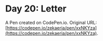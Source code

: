 # Day 20: Letter

A Pen created on CodePen.io. Original URL: [https://codepen.io/zekaeria/pen/xxNKYza](https://codepen.io/zekaeria/pen/xxNKYza).

